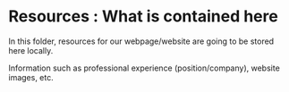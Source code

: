 # Resources : What is contained here
In this folder, resources for our webpage/website are going to be stored here locally.

Information such as professional experience (position/company), website images, etc.